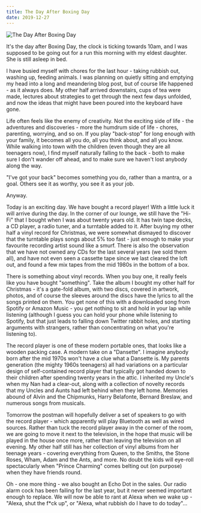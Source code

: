 ```yaml
---
title: The Day After Boxing Day
date: 2019-12-27
---
```


![The Day After Boxing Day](https://source.unsplash.com/0gkw_9fy0eQ/1600x900)

It's the day after Boxing Day, the clock is ticking towards 10am, and I was supposed to be going out for a run this morning with my eldest daughter. She is still asleep in bed.

I have busied myself with chores for the last hour - taking rubbish out, washing up, feeding animals. I was planning on quietly sitting and emptying my head into a long and meandering blog post, but of course life happened - as it always does. My other half arrived downstairs, cups of tea were made, lectures about strategies to get through the next few days unfolded, and now the ideas that might have been poured into the keyboard have gone.

Life often feels like the enemy of creativity. Not the exciting side of life - the adventures and discoveries - more the humdrum side of life - chores, parenting, worrying, and so on. If you play "back-stop" for long enough with your family, it becomes all you do, all you think about, and all you know. While walking into town with the children (even though they are all teenagers now), I find myself naturally falling to the back - both to make sure I don't wander off ahead, and to make sure we haven't lost anybody along the way.

"I've got your back" becomes something you do, rather than a mantra, or a goal. Others see it as worthy, you see it as your job.

Anyway.

Today is an exciting day. We have bought a record player! With a little luck it will arrive during the day. In the corner of our lounge, we still have the "Hi-Fi" that I bought when I was about twenty years old. It has twin tape decks, a CD player, a radio tuner, and a turntable added to it. After buying my other half a vinyl record for Christmas, we were somewhat dismayed to discover that the turntable plays songs about 5% too fast - just enough to make your favourite recording artist sound like a smurf. There is also the observation that we have not owned any CDs for the last several years (we sold them all), and have not even seen a cassette tape since we last cleared the loft out, and found a few mix tapes from the mid 1980s in the bottom of a box.

There is something about vinyl records. When you buy one, it really feels like you have bought "something". Take the album I bought my other half for Christmas - it's a gate-fold album, with two discs, covered in artwork, photos, and of course the sleeves around the discs have the lyrics to all the songs printed on them. You get none of this with a downloaded song from Spotify or Amazon Music - you get nothing to sit and hold in your lap while listening (although I guess you can hold your phone while listening to Spotify, but that just leads to falling down Twitter rabbit holes, and starting arguments with strangers, rather than concentrating on what you're listening to).

The record player is one of these modern portable ones, that looks like a wooden packing case. A modern take on a "Dansette". I imagine anybody born after the mid 1970s won't have a clue what a Dansette is. My parents generation (the mighty 1960s teenagers) all had variations on a particular design of self-contained record player that typically got handed down to their children after spending twenty years in the attic. I inherited my Uncle's when my Nan had a clear-out, along with a collection of novelty records that my Uncles and Aunts had left behind when they left home. Memories abound of Alvin and the Chipmunks, Harry Belafonte, Bernard Breslaw, and numerous songs from musicals.

Tomorrow the postman will hopefully deliver a set of speakers to go with the record player - which apparently will play Bluetooth as well as wired sources. Rather than tuck the record player away in the corner of the room, we are going to move it next to the television, in the hope that music will be played in the house once more, rather than leaving the television on all evening. My other half still has her collection of vinyl albums from her teenage years - covering everything from Queen, to the Smiths, the Stone Roses, Wham, Adam and the Ants, and more. No doubt the kids will eye-roll spectacularly when "Prince Charming" comes belting out (on purpose) when they have friends round.

Oh - one more thing - we also bought an Echo Dot in the sales. Our radio alarm cock has been failing for the last year, but it never seemed important enough to replace. We will now be able to rant at Alexa when we wake up - "Alexa, shut the f*ck up", or "Alexa, what rubbish do I have to do today"...